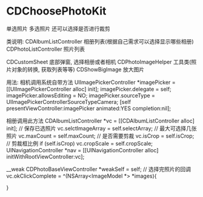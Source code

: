 # CDChoosePhotoKit
单选照片  多选照片  还可以选择是否进行裁剪

类说明:
CDAlbumListController  相册列表(根据自己需求可以选择显示哪些相册)
CDPhotoListController   照片列表

CDCustomSheet            底部弹窗, 选择相册或者相机
CDPhotoImageHelper    工具类(照片对象的转换,  获取列表等等)
CDShowBigImage          放大图片

用法:
相机调用系统自带方法
UIImagePickerController *imagePicker = [[UIImagePickerController alloc] init];
imagePicker.delegate = self;
imagePicker.allowsEditing = NO;
imagePicker.sourceType = UIImagePickerControllerSourceTypeCamera;
[self presentViewController:imagePicker animated:YES completion:nil];

相册调用此方法
CDAlbumListController *vc = [[CDAlbumListController alloc] init];
// 保存已选照片
vc.selctImageArray = self.selectArray;
// 最大可选择几张照片
vc.maxCount = self.maxCount;
// 是否需要剪裁
vc.isCrop = self.isCrop;
// 剪裁框比例
if (self.isCrop) vc.cropScale = self.cropScale;
UINavigationController *nav = [[UINavigationController alloc] initWithRootViewController:vc];

__weak CDPhotoBaseViewController *weakSelf = self;
// 选择完照片的回调
vc.okClickComplete = ^(NSArray<ImageModel *> *images){

}
